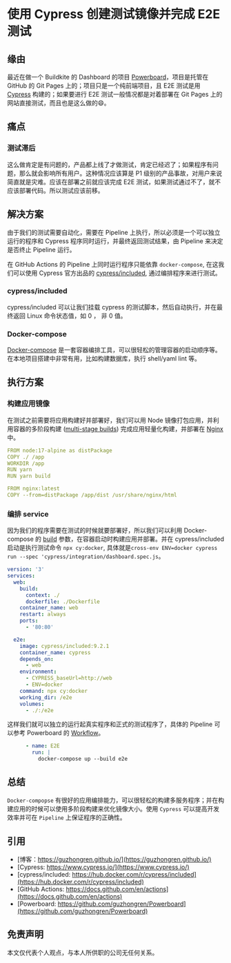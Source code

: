 # 使用 Cypress 创建测试镜像并完成 E2E 测试


## 缘由

最近在做一个 Buildkite 的 Dashboard 的项目 [Powerboard](https://github.com/guzhongren/Powerboard)，项目是托管在 GitHub 的 Git Pages 上的；项目只是一个纯前端项目，且 E2E 测试是用 [Cypress](https://www.cypress.io/) 构建的；如果要进行 E2E 测试一般情况都是对着部署在 Git Pages 上的网站直接测试，而且也是这么做的😄。

## 痛点

### 测试滞后

这么做肯定是有问题的，产品都上线了才做测试，肯定已经迟了；如果程序有问题，那么就会影响所有用户。这种情况应该算是 P1 级别的产品事故，对用户来说简直就是灾难。应该在部署之前就应该完成 E2E 测试，如果测试通过不了，就不应该部署代码。所以测试应该前移。

## 解决方案

由于我们的测试需要自动化，需要在 Pipeline 上执行，所以必须是一个可以独立运行的程序和 Cypress 程序同时运行，并最终返回测试结果，由 Pipeline 来决定是否终止 Pipeline 运行。

在 GitHub Actions 的 Pipeline 上同时运行程序只能依靠 `docker-compose`, 在这我们可以使用 Cypress 官方出品的 [cypress/included](https://hub.docker.com/r/cypress/included), 通过编排程序来进行测试。

### cypress/included

cypress/included 可以让我们挂载 cypress 的测试脚本，然后自动执行，并在最终返回 Linux 命令状态值，如 0 ， 非 0 值。

### Docker-compose

[Docker-compose](https://docs.docker.com/compose/) 是一套容器编排工具，可以很轻松的管理容器的启动顺序等。在本地项目搭建中非常有用，比如构建数据库，执行 shell/yaml lint 等。

## 执行方案

### 构建应用镜像

在测试之前需要将应用构建好并部署好，我们可以用 Node 镜像打包应用，并利用容器的多阶段构建 ([multi-stage builds](https://docs.docker.com/develop/develop-images/multistage-build/)) 完成应用轻量化构建，并部署在 [Nginx](https://hub.docker.com/_/nginx) 中。

```yaml
FROM node:17-alpine as distPackage
COPY ./ /app
WORKDIR /app
RUN yarn
RUN yarn build

FROM nginx:latest
COPY --from=distPackage /app/dist /usr/share/nginx/html
```

### 编排 service

因为我们的程序需要在测试的时候就要部署好，所以我们可以利用 Docker-compose 的 [build](https://docs.docker.com/compose/compose-file/compose-file-v3/#build) 参数，在容器启动时构建应用并部署。并在 cypress/included 启动是执行测试命令 `npx cy:docker`, 具体就是`cross-env ENV=docker cypress run --spec 'cypress/integration/dashboard.spec.js`。

```yaml
version: '3'
services:
  web:
    build:
      context: ./
      dockerfile: ./Dockerfile
    container_name: web
    restart: always
    ports:
      - '80:80'

  e2e:
    image: cypress/included:9.2.1
    container_name: cypress
    depends_on:
      - web
    environment:
      - CYPRESS_baseUrl=http://web
      - ENV=docker
    command: npx cy:docker
    working_dir: /e2e
    volumes:
      - ./:/e2e

```

这样我们就可以独立的运行起真实程序和正式的测试程序了，具体的 Pipeline 可以参考 Powerboard 的 [Workflow](https://github.com/guzhongren/Powerboard/blob/main/.github/workflows/main.yml)。

```yml
      - name: E2E
        run: |
          docker-compose up --build e2e

```

## 总结

`Docker-compopse` 有很好的应用编排能力，可以很轻松的构建多服务程序；并在构建应用的时候可以使用多阶段构建来优化镜像大小。使用 `Cypress` 可以提高开发效率并可在 `Pipeline` 上保证程序的正确性。

## 引用

* [博客：https://guzhongren.github.io/](https://guzhongren.github.io/)
* [Cypress: https://www.cypress.io/](https://www.cypress.io/)
* [cypress/included: https://hub.docker.com/r/cypress/included](https://hub.docker.com/r/cypress/included)
* [GitHub Actions: https://docs.github.com/en/actions](https://docs.github.com/en/actions)
* [Powerboard: https://github.com/guzhongren/Powerboard](https://github.com/guzhongren/Powerboard)

## 免责声明

本文仅代表个人观点，与本人所供职的公司无任何关系。

